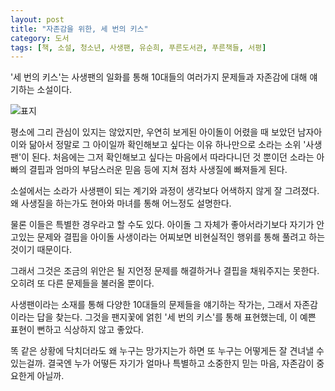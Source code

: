 ```yaml
---
layout: post
title: "자존감을 위한, 세 번의 키스"
category: 도서
tags: [책, 소설, 청소년, 사생팬, 유순희, 푸른도서관, 푸른책들, 서평]
---
```


'세 번의 키스'는
사생팬의 일화를 통해 10대들의 여러가지 문제들과 자존감에 대해 얘기하는 소설이다.

![표지](https://lh3.googleusercontent.com/nVpDjHVTd1Tum6MmULFTJnis1HpNugy3ACWmBXP7WR25nSz9V71NHaeB0GBbUTDBwE_Rpe-OOHfDxA=s480)

평소에 그리 관심이 있지는 않았지만,
우연히 보게된 아이돌이 어렸을 때 보았던 남자아이와 닮아서
정말로 그 아이일까 확인해보고 싶다는 이유 하나만으로
소라는 소위 '사생팬'이 된다.
처음에는 그저 확인해보고 싶다는 마음에서 따라다니던 것 뿐이던 소라는
아빠의 결핍과 엄마의 부담스러운 믿음 등에 지쳐
점차 사생질에 빠져들게 된다.

소설에서는 소라가 사생팬이 되는 계기와 과정이
생각보다 어색하지 않게 잘 그려졌다.
왜 사생질을 하는가도 현아와 마녀를 통해 어느정도 설명한다.

물론 이들은 특별한 경우라고 할 수도 있다.
아이돌 그 자체가 좋아서라기보다
자기가 안고있는 문제와 결핍을
아이돌 사생이라는 어찌보면 비현실적인 행위를 통해 풀려고 하는 것이기 때문이다.

그래서 그것은 조금의 위안은 될 지언정
문제를 해결하거나 결핍을 채워주지는 못한다.
오히려 또 다른 문제들을 불러올 뿐이다.

사생팬이라는 소재를 통해 다양한 10대들의 문제들을 얘기하는 작가는,
그래서 자존감이라는 답을 찾는다.
그것을 팬지꽃에 얽힌 '세 번의 키스'를 통해 표현했는데,
이 예쁜 표현이 뻔하고 식상하지 않고 좋았다.

똑 같은 상황에 닥치더라도 왜 누구는 망가지는가 하면
또 누구는 어떻게든 잘 견녀낼 수 있는걸까.
결국엔 누가 어떻든 자기가 얼마나 특별하고 소중한지 믿는 마음,
자존감이 중요한게 아닐까.
